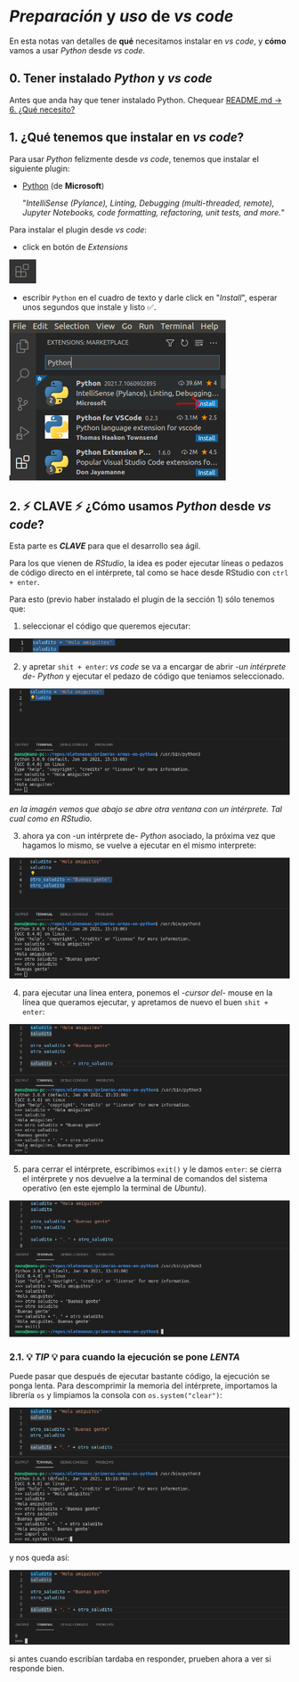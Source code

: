 # ***Preparación*** y ***uso*** de *vs code*
En esta notas van detalles de **qué** necesitamos instalar en *vs code*, y **cómo** vamos a usar *Python* desde *vs code*.

## 0. Tener instalado *Python* y *vs code*
Antes que anda hay que tener instalado Python. Chequear [README.md -> 6. ¿Qué necesito?](../README.md)

## 1. ¿Qué tenemos que instalar en *vs code*?
Para usar *Python* felizmente desde *vs code*, tenemos que instalar el siguiente plugin:

- [Python](https://marketplace.visualstudio.com/items?itemName=ms-python.python) (de **Microsoft**)

    "*IntelliSense (Pylance), Linting, Debugging (multi-threaded, remote), Jupyter Notebooks, code formatting, refactoring, unit tests, and more.*"

Para instalar el plugin desde *vs code*:

- click en botón de *Extensions*

![boton-extensiones](./imagenes/boton-extensiones.png)
- escribir `Python` en el cuadro de texto y darle click en "*Install*", esperar unos segundos que instale y listo ✅.

![python-plugin](./imagenes/python-plugin.png)

## 2. ⚡ CLAVE ⚡ ¿Cómo usamos *Python* desde *vs code*?
Esta parte es ***CLAVE*** para que el desarrollo sea ágil.

Para los que vienen de *RStudio*, la idea es poder ejecutar líneas o pedazos de código directo en el intérprete, tal como se hace desde RStudio con `ctrl + enter`.

Para esto (previo haber instalado el plugin de la sección 1) sólo tenemos que:

1. seleccionar el código que queremos ejecutar:

![ejecutar-saludito](./imagenes/ejecutar-saludito.png)

2. y apretar `shit + enter`: *vs code* se va a encargar de abrir -*un intérprete de*- *Python* y ejecutar el pedazo de código que teniamos seleccionado.

![saludito](./imagenes/saludito.png)

*en la imagén vemos que abajo se abre otra ventana con un intérprete. Tal cual como en *RStudio*.*

3. ahora ya con -un intérprete de- *Python* asociado, la próxima vez que hagamos lo mismo, se vuelve a ejecutar en el mismo interprete:

![otro-saludito](./imagenes/otro-saludito.png)

4. para ejecutar una línea entera, ponemos el -*cursor del*- mouse en la línea que queramos ejecutar, y apretamos de nuevo el buen `shit + enter`:

![saludito-y-otro-saludito](./imagenes/saludito-y-otro-saludito.png)

5. para cerrar el intérprete, escribimos `exit()` y le damos `enter`: se cierra el intérprete y nos devuelve a la terminal de comandos del sistema operativo (en este ejemplo la terminal de *Ubuntu*).

![interprete-cerrado](./imagenes/interprete-cerrado.png)

### 2.1. 💡 ***TIP*** 💡 para cuando la ejecución se pone ***LENTA***
Puede pasar que después de ejecutar bastante código, la ejecución se ponga lenta. Para descomprimir la memoria del intérprete, importamos la librería `os` y limpiamos la consola con `os.system("clear")`:

![limpiar-interprete](./imagenes/limpiar-interprete.png)

y nos queda así:

![interprete-limpio](./imagenes/interprete-limpio.png)

si antes cuando escribían tardaba en responder, prueben ahora a ver si responde bien.